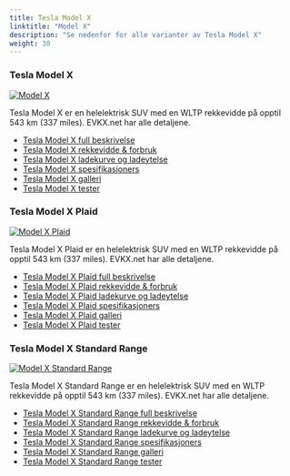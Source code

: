 ```yaml
---
title: Tesla Model X
linktitle: "Model X"
description: "Se nedenfor for alle varianter av Tesla Model X"
weight: 30
---
```

### Tesla Model X

<a href="model_x/"><img src="https://media.evkx.net/multimedia/models/tesla/model_x/model_x/main_1_st.jpg" class="img-fluid" alt="Model X" ></a>

Tesla Model X er en helelektrisk SUV med en WLTP rekkevidde på opptil 543 km (337 miles). EVKX.net har alle detaljene. 

- [Tesla Model X full beskrivelse](model_x/)
- [Tesla Model X rekkevidde & forbruk](model_x/rangeandconsumption)
- [Tesla Model X ladekurve og ladeytelse](model_x/chargingcurve)
- [Tesla Model X spesifikasjoners](model_x/specifications)
- [Tesla Model X galleri](model_x/gallery)
- [Tesla Model X tester](model_x/reviews)

### Tesla Model X Plaid

<a href="model_x_plaid/"><img src="https://media.evkx.net/multimedia/models/tesla/model_x/model_x_plaid/main_1_st.jpg" class="img-fluid" alt="Model X Plaid" ></a>

Tesla Model X Plaid er en helelektrisk SUV med en WLTP rekkevidde på opptil 543 km (337 miles). EVKX.net har alle detaljene. 

- [Tesla Model X Plaid full beskrivelse](model_x_plaid/)
- [Tesla Model X Plaid rekkevidde & forbruk](model_x_plaid/rangeandconsumption)
- [Tesla Model X Plaid ladekurve og ladeytelse](model_x_plaid/chargingcurve)
- [Tesla Model X Plaid spesifikasjoners](model_x_plaid/specifications)
- [Tesla Model X Plaid galleri](model_x_plaid/gallery)
- [Tesla Model X Plaid tester](model_x_plaid/reviews)

### Tesla Model X Standard Range

<a href="model_x_standard_range/"><img src="https://media.evkx.net/multimedia/models/tesla/model_x/model_x_standard_range/main_1_st.jpg" class="img-fluid" alt="Model X Standard Range" ></a>

Tesla Model X Standard Range er en helelektrisk SUV med en WLTP rekkevidde på opptil 543 km (337 miles). EVKX.net har alle detaljene. 

- [Tesla Model X Standard Range full beskrivelse](model_x_standard_range/)
- [Tesla Model X Standard Range rekkevidde & forbruk](model_x_standard_range/rangeandconsumption)
- [Tesla Model X Standard Range ladekurve og ladeytelse](model_x_standard_range/chargingcurve)
- [Tesla Model X Standard Range spesifikasjoners](model_x_standard_range/specifications)
- [Tesla Model X Standard Range galleri](model_x_standard_range/gallery)
- [Tesla Model X Standard Range tester](model_x_standard_range/reviews)

